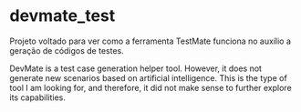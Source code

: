 # devmate_test
Projeto voltado para ver como a ferramenta TestMate funciona no auxílio a geração de códigos de testes.

DevMate is a test case generation helper tool. However, it does not generate new scenarios based on artificial intelligence. This is the type of tool I am looking for, and therefore, it did not make sense to further explore its capabilities.
